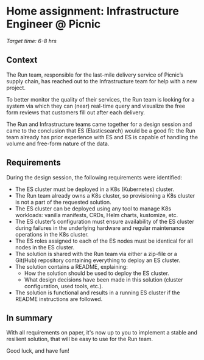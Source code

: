 # Home assignment: Infrastructure Engineer @ Picnic

_Target time: 6-8 hrs_

## Context

The Run team, responsible for the last-mile delivery service of Picnic’s supply
chain, has reached out to the Infrastructure team for help with a new project.

To better monitor the quality of their services, the Run team is looking for a
system via which they can (near) real-time query and visualize the free form
reviews that customers fill out after each delivery.

The Run and Infrastructure teams came together for a design session and came to
the conclusion that ES (Elasticsearch) would be a good fit: the Run team already
has prior experience with ES and ES is capable of handling the volume and
free-form nature of the data.

## Requirements

During the design session, the following requirements were identified:

- The ES cluster must be deployed in a K8s (Kubernetes) cluster.
- The Run team already owns a K8s cluster, so provisioning a K8s cluster is not
  a part of the requested solution.
- The ES cluster can be deployed using any tool to manage K8s workloads: vanilla
  manifests, CRDs, Helm charts, kustomize, etc.
- The ES cluster’s configuration must ensure availability of the ES cluster
  during failures in the underlying hardware and regular maintenance operations
  in the K8s cluster.
- The ES roles assigned to each of the ES nodes must be identical for all nodes
  in the ES cluster.
- The solution is shared with the Run team via either a zip-file or a Git(Hub)
  repository containing everything to deploy an ES cluster.
- The solution contains a README, explaining:
  - How the solution should be used to deploy the ES cluster.
  - What design decisions have been made in this solution (cluster
    configuration, used tools, etc.).
- The solution is functional and results in a running ES cluster if the README
  instructions are followed.

## In summary

With all requirements on paper, it's now up to you to implement a stable and
resilient solution, that will be easy to use for the Run team.

Good luck, and have fun!
